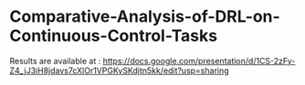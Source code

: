 # Comparative-Analysis-of-DRL-on-Continuous-Control-Tasks

Results are available at : https://docs.google.com/presentation/d/1CS-2zFy-Z4_jJ3iH8jdavs7cXlOr1VPGKvSKdjtn5kk/edit?usp=sharing
